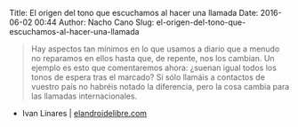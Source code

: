 Title: El origen del tono que escuchamos al hacer una llamada
Date: 2016-06-02 00:44
Author: Nacho Cano
Slug: el-origen-del-tono-que-escuchamos-al-hacer-una-llamada

> Hay aspectos tan mínimos en lo que usamos a diario que a menudo no reparamos
> en ellos hasta que, de repente, nos los cambian. Un ejemplo es esto que
> comentaremos ahora: ¿suenan igual todos los tonos de espera tras el marcado?
> Si sólo llamáis a contactos de vuestro país no habréis notado la
> diferencia, pero la cosa cambia para las llamadas internacionales.

- Ivan Linares | [elandroidelibre.com][]

  [elandroidelibre.com]: http://www.elandroidelibre.com/2016/06/historia-tonos-espera-llamadas.html
    "El origen del tono que escuchamos al hacer una llamada"
